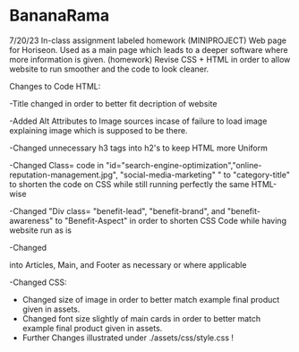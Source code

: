 # BananaRama
7/20/23 In-class assignment labeled homework (MINIPROJECT)
Web page for Horiseon. Used as a main page which leads to a deeper software where more information is given. 
(homework) Revise CSS + HTML in order to allow website to run smoother and the code to look cleaner.

Changes to Code
HTML: 

-Title changed in order to better fit decription of website

-Added Alt Attributes to Image sources incase of failure to load image explaining image which is supposed to be there.

-Changed unnecessary h3 tags into h2's to keep HTML more Uniform

-Changed Class= code in "id="search-engine-optimization","online-reputation-management.jpg", "social-media-marketing" "  to "category-title" to shorten the code on CSS while still running perfectly the same HTML-wise

-Changed "Div class= "benefit-lead", "benefit-brand", and "benefit-awareness" to "Benefit-Aspect" in order to shorten CSS Code while having website run as is

-Changed <div> </div> into Articles, Main, and Footer as necessary or where applicable

-Changed 
CSS:

-   Changed size of image in order to better match example final product given in assets.
-   Changed font size slightly of main cards in order to better match example final product given in assets. 
-   Further Changes illustrated under ./assets/css/style.css !
